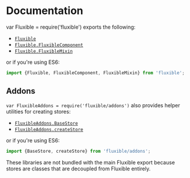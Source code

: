# Documentation

var Fluxible = require('fluxible') exports the following:

 * [`Fluxible`](Fluxible.md)
 * [`Fluxible.FluxibleComponent`](FluxibleComponent.md)
 * [`Fluxible.FluxibleMixin`](FluxibleMixin.md)


or if you're using ES6:

```js
import {Fluxible, FluxibleComponent, FluxibleMixin} from 'fluxible';
```

## Addons

`var FluxibleAddons = require('fluxible/addons')` also provides helper utilities for creating stores:

 * [`FluxibleAddons.BaseStore`](Stores.md#BaseStore)
 * [`FluxibleAddons.createStore`](Stores.md#createStore)

 or if you're using ES6:

 ```js
 import {BaseStore, createStore} from 'fluxible/addons';
 ```

 These libraries are not bundled with the main Fluxible export because stores are classes that are decoupled from Fluxible entirely.
